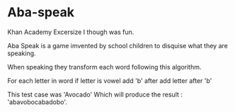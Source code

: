 # Aba-speak

Khan Academy Excersize I though was fun.


Aba Speak is a game imvented by school children to disquise what they are speaking.

When speaking they transform each word following this algorithm.

For each letter in word
   if letter is vowel
      add 'b' after
      add letter after 'b'

This test case was 'Avocado'
Which will produce the result : 'abavobocabadobo'.

